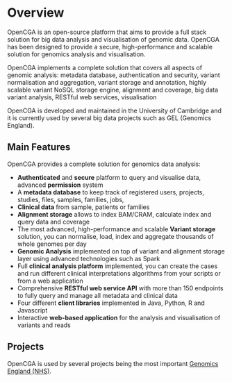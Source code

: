 # Overview

OpenCGA is an open-source platform that aims to provide a full stack solution for big data analysis and visualisation of genomic data. OpenCGA has been designed to provide a secure, high-performance and scalable solution for genomics analysis and visualisation.

OpenCGA implements a complete solution that covers all aspects of genomic analysis: metadata database, authentication and security, variant normalisation and aggregation, variant storage and annotation, highly scalable variant NoSQL storage engine, alignment and coverage, big data variant analysis, RESTful web services, visualisation

OpenCGA is developed and maintained in the University of Cambridge and it is currently used by several big data projects such as GEL \(Genomics England\).

## Main Features <a id="Overview-MainFeatures"></a>

OpenCGA provides a complete solution for genomics data analysis:

* **Authenticated** and **secure** platform to query and visualise data, advanced **permission** system
* A **metadata database** to keep track of registered users, projects, studies, files, samples, families, jobs, 
* **Clinical data** from sample, patients or families
* **Alignment storage** allows to index BAM/CRAM, calculate index and query data and coverage
* The most advanced, high-performance and scalable **Variant storage** solution, you can normalise, load, index and aggregate thousands of whole genomes per day
* **Genomic Analysis** implemented on top of variant and alignment storage layer using advanced technologies such as Spark 
* Full **clinical analysis platform** implemented, you can create the cases and run different clinical interpretations algorithms from your scripts or from a web application
* Comprehensive **RESTful web service API** with more than 150 endpoints to fully query and manage all metadata and clinical data
* Four different **client libraries** implemented in Java, Python, R and Javascript
* Interactive **web-based application** for the analysis and visualisation of variants and reads

## Projects <a id="Overview-Projects"></a>

OpenCGA is used by several projects being the most important [Genomics England \(NHS\)](https://www.genomicsengland.co.uk/).





